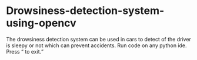 # Drowsiness-detection-system-using-opencv
The drowsiness detection system can be used in cars to detect of the driver is sleepy or not which can prevent accidents.
Run code on any python ide. Press <q> to exit.
